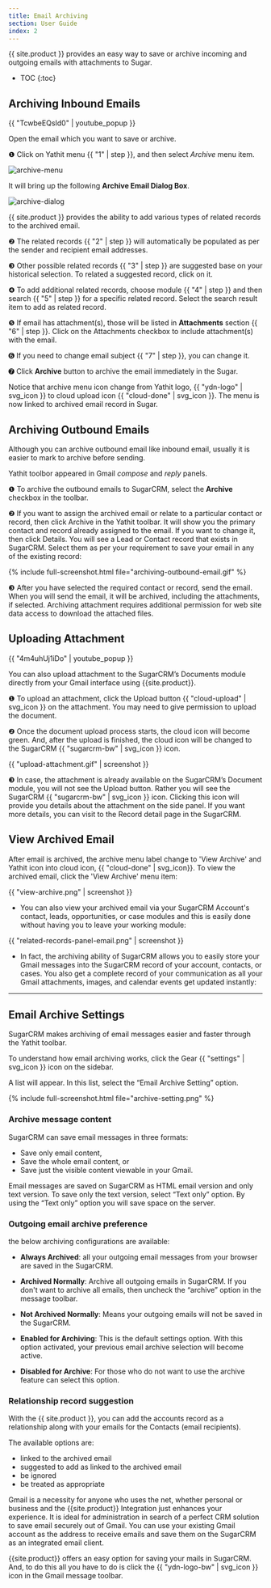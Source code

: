 ```yaml
---
title: Email Archiving
section: User Guide
index: 2
---
```


{{ site.product }} provides an easy way to save or archive incoming and outgoing emails with attachments to Sugar.

* TOC
{:toc}

## Archiving Inbound Emails

{{ "TcwbeEQsId0" | youtube_popup }}

Open the email which you want to save or archive.

❶ Click on Yathit menu {{ "1" | step }}, and then select *Archive* menu item. 

![archive-menu](https://yathit-assets.storage.googleapis.com/web/archive-menu.png)


It will bring up the following **Archive Email Dialog Box**.

![archive-dialog](https://yathit-assets.storage.googleapis.com/web/archive-dialog.png) 

{{ site.product }}  provides the ability to add various types of related records to the archived email.

❷ The related records {{ "2" | step }} will automatically be populated as per the sender and recipient email addresses.

❸ Other possible related records {{ "3" | step }} are suggested base on your historical selection. To related a suggested record, click on it.

❹ To add additional related records, choose module {{ "4" | step }} and then search {{ "5" | step }} for a specific related record. Select the search result item to add as related record.

❺ If email has attachment(s), those will be listed in **Attachments** section {{ "6" | step }}. Click on the Attachments checkbox to include attachment(s) with the email.

➏ If you need to change email subject {{ "7" | step }}, you can change it.

➐ Click **Archive** button to archive the email immediately in the Sugar.

Notice that archive menu icon change from Yathit logo, {{ "ydn-logo" | svg_icon }} to cloud upload icon {{ "cloud-done" | svg_icon }}. The menu is now linked to archived email record in Sugar.


## Archiving Outbound Emails

Although you can archive outbound email like inbound email, usually it is easier to mark to archive before sending. 

Yathit toolbor appeared in Gmail _compose_ and _reply_ panels. 

❶ To archive the outbound emails to SugarCRM, select the **Archive** checkbox in the toolbar.

❷ If you want to assign the archived email or relate to a particular contact or record, then click Archive in the Yathit toolbar. It will show you the primary contact and record already assigned to the email. If you want to change it, then click Details. You will see a Lead or Contact record that exists in SugarCRM. Select them as per your requirement to save your email in any of the existing record:
 
{% include full-screenshot.html file="archiving-outbound-email.gif" %}

❸ After you have selected the required contact or record, send the email. When you will send the email, it will be archived, including the attachments, if selected. Archiving attachment requires additional permission for web site data access to download the attached files.


## Uploading Attachment

{{ "4m4uhUj1iDo" | youtube_popup }}

You can also upload attachment to the SugarCRM’s Documents module directly from your Gmail interface using {{site.product}}. 

❶ To upload an attachment, click the Upload button {{ "cloud-upload" | svg_icon }} on the attachment. You may need to give permission to upload the document. 

❷ Once the document upload process starts, the cloud icon will become green. And, after the upload is finished, the cloud icon will be changed to the SugarCRM {{ "sugarcrm-bw" | svg_icon }} icon.

{{ "upload-attachment.gif" | screenshot }}

❸ In case, the attachment is already available on the SugarCRM’s Document module, you will not see the Upload button. Rather you will see the SugarCRM {{ "sugarcrm-bw" | svg_icon }} icon. Clicking this icon will provide you details about the attachment on the side panel. If you want more details, you can visit to the Record detail page in the SugarCRM.


## View Archived Email

After email is archived, the archive menu label change to 'View Archive' and Yathit icon into cloud icon, {{ "cloud-done" | svg_icon}}. To view the archived email, click the 'View Archive' menu item:

{{ "view-archive.png" | screenshot }}

* You can also view your archived email via your SugarCRM Account's contact, leads, opportunities, or case modules and this is easily done without having you to leave your working module:

{{ "related-records-panel-email.png" | screenshot }}

* In fact, the archiving ability of SugarCRM allows you to easily store your Gmail messages into the SugarCRM record of your account, contacts, or cases. You also get a complete record of your communication as all your Gmail attachments, images, and calendar events get updated instantly:

<hr>

## Email Archive Settings

SugarCRM makes archiving of email messages easier and faster through the Yathit toolbar.

To understand how email archiving works, click the Gear {{ "settings" | svg_icon }} icon on the sidebar. 

A list will appear. In this list, select the “Email Archive Setting” option.

{% include full-screenshot.html file="archive-setting.png" %}


### Archive message content

SugarCRM can save email messages in three formats: 
* Save only email content, 
* Save the whole email content, or 
* Save just the visible content viewable in your Gmail.

Email messages are saved on SugarCRM as HTML email version and only text version. To save only the text version, select “Text only” option. By using the “Text only” option you will save space on the server.


### Outgoing email archive preference

the below archiving configurations are available:

* **Always Archived**: all your outgoing email messages from your browser are saved in the SugarCRM.

* **Archived Normally**: Archive all outgoing emails in SugarCRM. If you don't want to archive all emails, then uncheck the “archive” option in the message toolbar. 

* **Not Archived Normally**: Means your outgoing emails will not be saved in the SugarCRM.

* **Enabled for Archiving**: This is the default settings option. With this option activated, your previous email archive selection will become active.

* **Disabled for Archive**: For those who do not want to use the archive feature can select this option.


### Relationship record suggestion

With the {{ site.product }}, you can add the accounts record as a relationship along with your emails for the Contacts (email recipients). 

The available options  are:

* linked to the archived email
* suggested to add as linked to the archived email
* be ignored
* be treated as appropriate

Gmail is a necessity for anyone who uses the net, whether personal or business and the {{site.product}} Integration just enhances your experience. It is ideal for administration in search of a perfect CRM solution to save email securely out of Gmail. You can use your existing Gmail account as the address to receive emails and save them on the SugarCRM as an integrated email client.

{{site.product}} offers an easy option for saving your mails in SugarCRM. And, to do this all you have to do is click the {{ "ydn-logo-bw" | svg_icon }} icon in the Gmail message toolbar.

